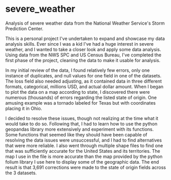 # severe_weather
Analysis of severe weather data from the National Weather Service's Storm Prediction Center.

This is a personal project I've undertaken to expand and showcase my data analysis skills. Ever since I was a kid I've had a huge interest in severe weather, and I wanted to take a closer look and apply some data analysis. Using data from the NWS SPC and US Census Bureau, I've completed the first phase of the project, cleaning the data to make it usable for analysis.

In my initial review of the data, I found relatively few errors, only one instance of duplicates, and null values for one field in one of the datasets. The loss field also needed adjusting, as it contained data in three different formats, categorical, millions USD, and actual dollar amount. When I began to plot the data on a map according to state, I discovered there were numerous (thousands) of errors regarding the listed state of origin. One amusing example was a tornado labeled for Texas but with coordinates placing it in Ohio. 

I decided to resolve these issues, though not realizing at the time what it would take to do so. Following that, I had to learn how to use the python geopandas library more extensively and experiment with its functions. Some functions that seemed like they should have been capable of resolving the data issues were unsuccessful, and I had to find alternatives that were more reliable. I also went through multiple shape files to find one that was sufficiently accurate for the United States and its territories. The map I use in the file is more accurate than the map provided by the python folium library I use here to display some of the geographic data. The end result is that 3,691 corrections were made to the state of origin fields across the 3 datasets.
